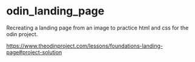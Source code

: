 # odin_landing_page

Recreating a landing page from an image to practice html and css for the odin project. 

https://www.theodinproject.com/lessons/foundations-landing-page#project-solution